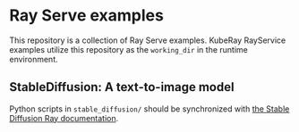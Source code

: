 # Ray Serve examples

This repository is a collection of Ray Serve examples. KubeRay RayService examples 
utilize this repository as the `working_dir` in the runtime environment.

## StableDiffusion: A text-to-image model

Python scripts in `stable_diffusion/` should be synchronized with [the Stable Diffusion Ray documentation](https://docs.ray.io/en/latest/serve/tutorials/stable-diffusion.html).
